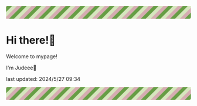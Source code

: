 <!-- Header image -->
<img src="./pokemon/pokemon_37.png" width="1000">

# Hi there!👋

Welcome to mypage!

I'm Judeee🐷

last updated: 2024/5/27 09:34

<!-- Footer image -->
<img src="./pokemon/pokemon_37.png" width="1000">
